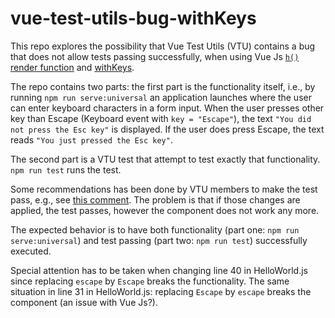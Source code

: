 # vue-test-utils-bug-withKeys

This repo explores the possibility that Vue Test Utils (VTU) contains a bug that does not allow tests passing successfully, when using Vue Js [`h()` render function](https://vuejs.org/api/render-function.html) and [withKeys](https://github.com/vuejs/core/blob/9c304bfe7942a20264235865b4bb5f6e53fdee0d/packages/runtime-dom/src/directives/vOn.ts#L60).

The repo contains two parts: the first part is the functionality itself, i.e., by running `npm run serve:universal` an application launches where the user can enter keyboard characters in a form input. When the user presses other key than Escape (Keyboard event with `key = "Escape"`), the text `"You did not press the Esc key"` is displayed. If the user does press Escape, the text reads `"You just pressed the Esc key"`.

The second part is a VTU test that attempt to test exactly that functionality. `npm run test` runs the test.

Some recommendations has been done by VTU members to make the test pass, e.g., see [this comment](https://github.com/vuejs/test-utils/issues/1852#issuecomment-1309186816). The problem is that if those changes are applied, the test passes, however the component does not work any more.

The expected behavior is to have both functionality (part one: `npm run serve:universal`) and test passing (part two: `npm run test`) successfully executed.

Special attention has to be taken when changing line 40 in HelloWorld.js since replacing `escape` by `Escape` breaks the functionality. The same situation in line 31 in HelloWorld.js: replacing `Escape` by `escape` breaks the component (an issue with Vue Js?).